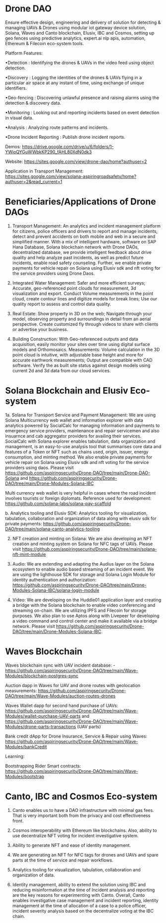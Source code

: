 # Drone DAO

Ensure effective design, engineering and delivery of solution for detecting & managing UAVs & Drones using modular iot gateway device solution, Solana, Waves and Canto blockchain, Elusiv, IBC and Cosmos, setting up geo fences using predictive analytics, expert.ai nlp apis, automation, Ethereum & Filecoin eco-system tools.

Platform Features:

•Detection : Identifying the drones & UAVs in the video feed using object detection.

•Discovery : Logging the identities of the drones & UAVs flying in a particular air space at any instant of time, using exchange of unique identifiers.

•Geo-fencing : Discovering unlawful presence and raising alarms using the detection & discovery data.

•Monitoring : Looking out and reporting incidents based on event detection in visual data.

•Analysis : Analyzing route patterns and incidents.

•Drone Incident Reporting : Publish drone incident reports.


Demos: https://drive.google.com/drive/u/6/folders/1-YWioQYGuWWbkKP290_fAHL80XdN0dk3

Website: https://sites.google.com/view/drone-dao/home?authuser=2

Application in Transport Management: https://sites.google.com/view/solana-aspiringroadsafety/home?authuser=2&read_current=1


# Beneficiaries/Applications of Drone DAOs

1. Transport Management: An analytics and incident management platform for citizens, police officers and drivers to report and manage incidents, detect and prevent accidents on both mobile and web in a secure and simplified manner. With a mix of intelligent hardware, software on SAP Hana Database, Solana blockchain network with Drone DAOs, decentralized database, we provide intelligent feedback about drive quality and help analyze past incidents, as well as predict future incidents, enable road safety counseling. Further, we enable private payments for vehicle repair on Solana using Elusiv sdk and nft voting for the service providers using Drone Daos.

2. Integrated Water Management: Safer and more efficient surveys; Accurate, geo-referenced point clouds for measurement, 3d visualization and export. Conduct Volume measurements in the point cloud, create contour lines and digitize models for break lines; Use our quality report to assess and control data quality.

3. Real Estate: Show property in 3D on the web; Navigate through your model, observing property and surroundings in detail from an aerial perspective. Create customized fly through videos to share with clients or advertise your business.

4. Building Construction: With Geo-referenced outputs and data acquisition, easily monitor your sites over time using digital surface models and Orthomosaics. Measurements: Volume calculation in the 3D point cloud is intuitive, with adjustable base height and more for accurate earthwork measurements; Output are compatible with CAD software. Verify the as built site status against design models using current 2d and 3d data from our cloud services.


# Solana Blockchain and Elusiv Eco-system

1a. Solana for Transport Service and Payment Management: We are using Solana Multicurrency web wallet and information explorer with data analytics powered by SocialCalc for managing information and payments to emergency service providers, maintenance and repair servicemen and also insuarnce and cab aggregator providers for availing their services. SocialCalc with Solana explorer enables tabulation, data organization and management, is an easy-to-use analysis tool that summarises core data and features of a Token or NFT such as chains used, origin, issuer, energy consumption, and minting method.  We also enable private payments for vehicle repair on Solana using Elusiv sdk and nft voting for the service providers using daos. Please visit https://github.com/aspiringsecurity/Drone-DAO/tree/main/Drone-DAO-Solana and https://github.com/aspiringsecurity/Drone-DAO/tree/main/Drone-Modules-Solana-IBC

Multi currency web wallet is very helpful in cases where the road incident involves tourists or foreign diplomats. Reference used for development: https://github.com/solana-labs/solana-pay-scaffold

b. Analytics tooling and Elusiv SDK: Analytics tooling for visualization, tabulation, collaboration and organization of data along with elusiv sdk for private payments: https://github.com/aspiringsecurity/Drone-DAO/tree/main/solana-canto-analytics-tooling

2. NFT creation and minting on Solana: We are also developing an NFT creation and minting system on Solana for NFC tags of UAVs. Please visit https://github.com/aspiringsecurity/Drone-DAO/tree/main/solana-nft-mint-module

3. Audio: We are extending and adapting the Audius layer on the Solana ecosystem to enable audio based streaming of an incident event. We are using the lighthouse SDK for storage and Solana Login Module for identity authentication and authorization: https://github.com/aspiringsecurity/Drone-DAO/tree/main/Drone-Modules-Solana-IBC/solana-login-module

4. Video: We are developing on the Huddle01 application layer and creating a bridge with the Solana blockchain to enable video conferencing and streaming on-chain. We are utilizing IPFS and Filecoin for storage purposes. We also plan to use Aptos along with Livepeer for developing a video command and control center and make it available via a bridge network. Please visit https://github.com/aspiringsecurity/Drone-DAO/tree/main/Drone-Modules-Solana-IBC.


# Waves Blockchain

Waves blockchain sync with UAV incident database: - https://github.com/aspiringsecurity/Drone-DAO/tree/main/Wave-Modules/blockchain-postgres-sync

Auction dapp in Waves for UAV and drone routes with geolocation measurements: https://github.com/aspiringsecurity/Drone-DAO/tree/main/Wave-Modules/auction-routes-drones

Waves Wallet dapp for second hand purchase of UAVs: https://github.com/aspiringsecurity/Drone-DAO/tree/main/Wave-Modules/wallet-purchase-UAV-parts and https://github.com/aspiringsecurity/Drone-DAO/tree/main/Wave-Modules/drone-parts-transactions (UAV parts)

Bank credit dApp for Drone Insurance, Service & Repair using Waves: https://github.com/aspiringsecurity/Drone-DAO/tree/main/Wave-Modules/bankCredit

Learning:

Bootstrapping Rider Smart contracts: https://github.com/aspiringsecurity/Drone-DAO/tree/main/Wave-Modules/bootstrap



# Canto, IBC and Cosmos Eco-system

1. Canto enables us to have a DAO infrastructure with minimal gas fees. That is very important both from the privacy and cost effectiveness front.

2. Cosmos interoperability with Ethereum like blockchains. Also, ability to use decentralize NFT voting for incident investigative system.

3. Ability to generate NFT and ease of identity management.

4. We are generating an NFT for NFC tags for drones and UAVs and spare parts at the time of service and repair workflows.

5. Analytics tooling for visualization, tabulation, collaboration and organization of data.

5. Identity management, ability to extend the solution using IBC and reducing misinformation at the time of Incident analysis and reporting are the key reasons for experimenting with Canto.
Overall, Canto enables investigative case management and incident reporting, identity management at the time of allocation of a case to a police officer, incident severity analysis based on the decentralize voting at the IBC chain.

